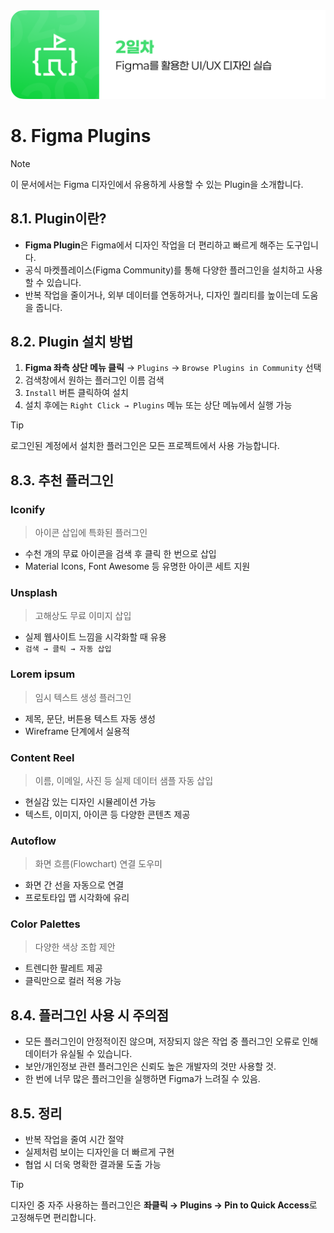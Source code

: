 <img src="./header.png" />

# 8. Figma Plugins

> [!NOTE]  
> 이 문서에서는 Figma 디자인에서 유용하게 사용할 수 있는 Plugin을 소개합니다.

## 8.1. Plugin이란?

- **Figma Plugin**은 Figma에서 디자인 작업을 더 편리하고 빠르게 해주는 도구입니다.
- 공식 마켓플레이스(Figma Community)를 통해 다양한 플러그인을 설치하고 사용할 수 있습니다.
- 반복 작업을 줄이거나, 외부 데이터를 연동하거나, 디자인 퀄리티를 높이는데 도움을 줍니다.

## 8.2. Plugin 설치 방법

1. **Figma 좌측 상단 메뉴 클릭** → `Plugins` → `Browse Plugins in Community` 선택
2. 검색창에서 원하는 플러그인 이름 검색
3. `Install` 버튼 클릭하여 설치
4. 설치 후에는 `Right Click → Plugins` 메뉴 또는 상단 메뉴에서 실행 가능

> [!TIP]  
> 로그인된 계정에서 설치한 플러그인은 모든 프로젝트에서 사용 가능합니다.

## 8.3. 추천 플러그인

### Iconify

> 아이콘 삽입에 특화된 플러그인

- 수천 개의 무료 아이콘을 검색 후 클릭 한 번으로 삽입
- Material Icons, Font Awesome 등 유명한 아이콘 세트 지원

### Unsplash

> 고해상도 무료 이미지 삽입

- 실제 웹사이트 느낌을 시각화할 때 유용
- `검색 → 클릭 → 자동 삽입`

### Lorem ipsum

> 임시 텍스트 생성 플러그인

- 제목, 문단, 버튼용 텍스트 자동 생성
- Wireframe 단계에서 실용적

### Content Reel

> 이름, 이메일, 사진 등 실제 데이터 샘플 자동 삽입

- 현실감 있는 디자인 시뮬레이션 가능
- 텍스트, 이미지, 아이콘 등 다양한 콘텐츠 제공

### Autoflow

> 화면 흐름(Flowchart) 연결 도우미

- 화면 간 선을 자동으로 연결
- 프로토타입 맵 시각화에 유리

### Color Palettes

> 다양한 색상 조합 제안

- 트렌디한 팔레트 제공
- 클릭만으로 컬러 적용 가능

## 8.4. 플러그인 사용 시 주의점

- 모든 플러그인이 안정적이진 않으며, 저장되지 않은 작업 중 플러그인 오류로 인해 데이터가 유실될 수 있습니다.
- 보안/개인정보 관련 플러그인은 신뢰도 높은 개발자의 것만 사용할 것.
- 한 번에 너무 많은 플러그인을 실행하면 Figma가 느려질 수 있음.

## 8.5. 정리

- 반복 작업을 줄여 시간 절약
- 실제처럼 보이는 디자인을 더 빠르게 구현
- 협업 시 더욱 명확한 결과물 도출 가능

> [!TIP]  
> 디자인 중 자주 사용하는 플러그인은 **좌클릭 → Plugins → Pin to Quick Access**로 고정해두면 편리합니다.
